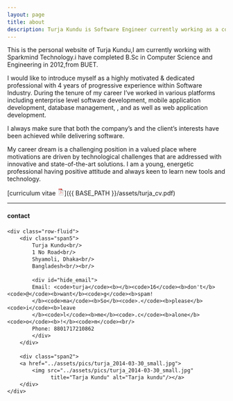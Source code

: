 ```yaml
---
layout: page
title: about
description: Turja Kundu is Software Engineer currently working as a contract based Developer with Sparkmind Technologies.He received a B.Sc in Computer Science and Engineering in 2012,from BUET.
---
```


This is the personal website of Turja Kundu,I am currently working with Sparkmind Technology.i have completed B.Sc in Computer Science and Engineering in 2012,from BUET.  


I would like to introduce myself as a highly motivated & dedicated professional with 4 years of progressive experience within Software Industry. During the tenure of my career I’ve worked in 
various platforms including enterprise level software development, mobile application development, database management, , and as well as web application development. 

I always make sure that both the company’s and the client’s interests have been achieved while delivering software.

My career dream is a challenging position in a valued place where motivations are driven by technological challenges that are addressed with innovative and state-of-the-art solutions. 
I am a young, energetic professional having positive attitude and always keen to learn new tools and technology. 




[curriculum vitae ![CV as pdf](icons16/pdf-icon.png)]({{ BASE_PATH }}/assets/turja_cv.pdf)



---

<div class="container">
<h4><a name="contact"></a>contact</h4>

    <div class="row-fluid">
        <div class="span5">
            Turja Kundu<br/>
            1 No Road<br/>
            Shyamoli, Dhaka<br/>
            Bangladesh<br/><br/>

            <div id="hide_email">
            Email: <code>turja</code><b></b><code>16</code><b>don't</b><code>@</code><b>want</b><code>g</code><b>spam!
            </b><code>ma</code><b>So</b><code>.</code><b>please</b><code>i</code><b>leave
            </b><code>l</code><b>me</b><code>.c</code><b>alone</b><code>o</code><b>!</b><code>m</code><br/>
            Phone: 8801717210862
            </div>
        </div>

        <div class="span2">
        <a href="../assets/pics/turja_2014-03-30_small.jpg">
            <img src="../assets/pics/turja_2014-03-30_small.jpg"
                  title="Tarja Kundu" alt="Tarja kundu"/></a>
        </div>
    </div>
</div>

